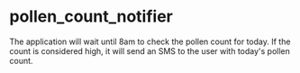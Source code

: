 # pollen_count_notifier
The application will wait until 8am to check the pollen count for today. If the count is considered high, it will send an SMS to the user with today's pollen count.
